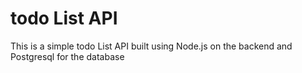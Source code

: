# todo List API
This is a simple todo List API built using Node.js on the backend and Postgresql for the database
